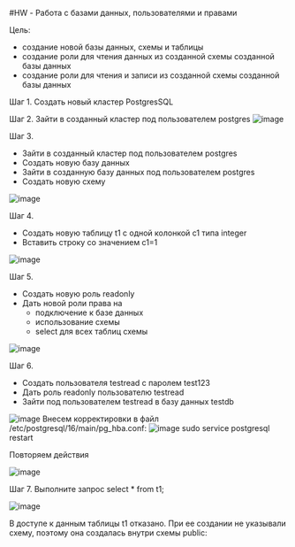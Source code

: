 #HW - Работа с базами данных, пользователями и правами

Цель:
- создание новой базы данных, схемы и таблицы
- создание роли для чтения данных из созданной схемы созданной базы данных
- создание роли для чтения и записи из созданной схемы созданной базы данных

Шаг 1. Cоздать новый кластер PostgresSQL

Шаг 2. Зайти в созданный кластер под пользователем postgres
![image](https://github.com/user-attachments/assets/d335afc7-94ca-4dc8-8e90-463562412dd1)

Шаг 3. 
- Зайти в созданный кластер под пользователем postgres
- Создать новую базу данных
- Зайти в созданную базу данных под пользователем postgres
- Создать новую схему

![image](https://github.com/user-attachments/assets/4e094bc0-dacb-419f-b1d6-b8f6799fdab2)

Шаг 4.
- Создать новую таблицу t1 с одной колонкой c1 типа integer
- Вставить строку со значением c1=1

![image](https://github.com/user-attachments/assets/92dc3253-e2ea-43b0-b54c-08598ba932a2)

Шаг 5.
- Создать новую роль readonly
- Дать новой роли права на
  - подключение к базе данных
  - использование схемы
  - select для всех таблиц схемы
 
![image](https://github.com/user-attachments/assets/b8322399-17f8-4259-a92c-f0fc2c263b36)

Шаг 6.
- Создать пользователя testread с паролем test123
- Дать роль readonly пользователю testread
- Зайти под пользователем testread в базу данных testdb

![image](https://github.com/user-attachments/assets/5cd1aa85-9664-4d29-90e5-1ef5f3ff5edf)
Внесем корректировки в файл /etc/postgresql/16/main/pg_hba.conf:
![image](https://github.com/user-attachments/assets/6362ac47-d002-4ddd-9b18-e309afa4deca)
sudo service postgresql restart

Повторяем действия

![image](https://github.com/user-attachments/assets/eaa706ec-073e-4e76-89d8-df3752c2a82d)

Шаг 7. Выполните запрос select * from t1;

![image](https://github.com/user-attachments/assets/c30264ff-2105-4e57-9496-d8015b515d6f)

В доступе к данным таблицы t1 отказано.
При ее создании не указывали схему, поэтому она создалась внутри схемы public:
